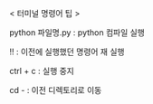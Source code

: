 < 터미널 명령어 팁 >

python 파일명.py : python 컴파일 실행

!! : 이전에 실행했던 명령어 재 실행

ctrl + c : 실행 중지

cd - : 이전 디렉토리로 이동
